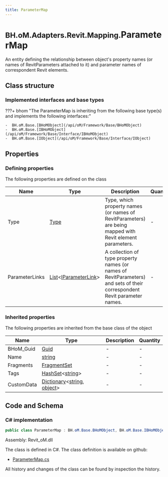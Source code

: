 ```yaml
---
title: ParameterMap
---
```


# <small>BH.oM.Adapters.Revit.Mapping.</small>**ParameterMap**

An entity defining the relationship between object's property names (or names of RevitParameters attached to it) and parameter names of correspondent Revit elements.

## Class structure

### Implemented interfaces and base types

???+ bhom "The ParameterMap is inheriting from the following base type(s) and implements the following interfaces:"

    -  BH.oM.Base.[BHoMObject](/api/oM/Framework/Base/BHoMObject)
    -  BH.oM.Base.[IBHoMObject](/api/oM/Framework/Base/Interface/IBHoMObject)
    -  BH.oM.Base.[IObject](/api/oM/Framework/Base/Interface/IObject)


## Properties



### Defining properties

The following properties are defined on the class

| Name             | Type             | Description      | Quantity         |
|------------------|------------------|------------------|------------------|
| Type | [Type](https://learn.microsoft.com/en-us/dotnet/api/System.Type?view=netstandard-2.0) | Type, which property names (or names of RevitParameters) are being mapped with Revit element parameters. | - |
| ParameterLinks | [List](https://learn.microsoft.com/en-us/dotnet/api/System.Collections.Generic.List-1?view=netstandard-2.0)&lt;[IParameterLink](/api/oM/Adapter/Adapters/Revit/Mapping/IParameterLink)&gt; | A collection of type property names (or names of RevitParameters) and sets of their correspondent Revit parameter names. | - |


### Inherited properties
The following properties are inherited from the base class of the object

| Name             | Type             | Description      | Quantity         |
|------------------|------------------|------------------|------------------|
| BHoM_Guid | [Guid](https://learn.microsoft.com/en-us/dotnet/api/System.Guid?view=netstandard-2.0) | - | - |
| Name | [string](https://learn.microsoft.com/en-us/dotnet/api/System.String?view=netstandard-2.0) | - | - |
| Fragments | [FragmentSet](/api/oM/Framework/Base/FragmentSet) | - | - |
| Tags | [HashSet](https://learn.microsoft.com/en-us/dotnet/api/System.Collections.Generic.HashSet-1?view=netstandard-2.0)&lt;[string](https://learn.microsoft.com/en-us/dotnet/api/System.String?view=netstandard-2.0)&gt; | - | - |
| CustomData | [Dictionary](https://learn.microsoft.com/en-us/dotnet/api/System.Collections.Generic.Dictionary-2?view=netstandard-2.0)&lt;[string](https://learn.microsoft.com/en-us/dotnet/api/System.String?view=netstandard-2.0), [object](https://learn.microsoft.com/en-us/dotnet/api/System.Object?view=netstandard-2.0)&gt; | - | - |


## Code and Schema

### C# implementation

``` C# title="C#"
public class ParameterMap : BH.oM.Base.BHoMObject, BH.oM.Base.IBHoMObject, BH.oM.Base.IObject
```

Assembly: Revit_oM.dll

The class is defined in C#. The class definition is available on github:

- [ParameterMap.cs](https://github.com/BHoM/Revit_Toolkit/blob/develop/Revit_oM/Mapping\ParameterMap.cs)

All history and changes of the class can be found by inspection the history.
